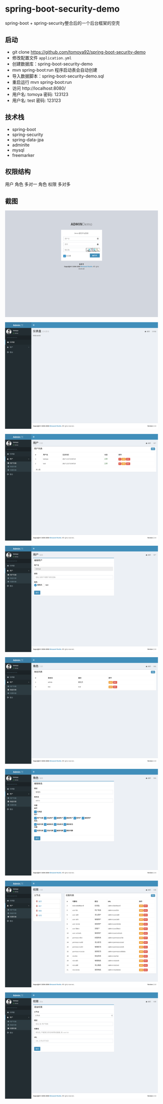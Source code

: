 # spring-boot-security-demo
spring-boot + spring-security整合后的一个后台框架的空壳

## 启动

- git clone https://github.com/tomoya92/spring-boot-security-demo
- 修改配置文件 `application.yml`
- 创建数据库：spring-boot-security-demo
- mvn spring-boot:run 程序启动表会自动创建
- 导入数据脚本：spring-boot-security-demo.sql
- 重启运行 mvn spring-boot:run
- 访问 http://localhost:8080/
- 用户名: tomoya 密码: 123123
- 用户名: test 密码: 123123

## 技术栈

- spring-boot
- spring-security
- spring-data-jpa
- adminlte
- mysql
- freemarker

## 权限结构

用户 角色 多对一
角色 权限 多对多

## 截图

![](Screenshot/1.png)

![](Screenshot/2.png)

![](Screenshot/3.png)

![](Screenshot/4.png)

![](Screenshot/5.png)

![](Screenshot/6.png)

![](Screenshot/7.png)

![](Screenshot/8.png)

